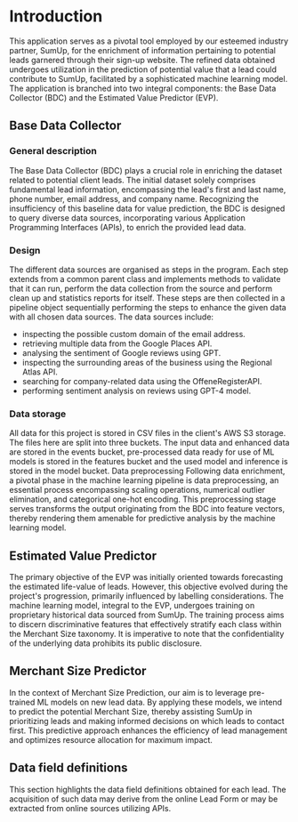 <!--
SPDX-License-Identifier: MIT
SPDX-FileCopyrightText: 2023 Felix Zailskas <felixzailskas@gmail.com>
SPDX-FileCopyrightText: 2024 Ahmed Sheta <felixzailskas@gmail.com>
-->

# Introduction

This application serves as a pivotal tool employed by our esteemed industry
partner, SumUp, for the enrichment of information pertaining to potential leads
garnered through their sign-up website. The refined data obtained undergoes
utilization in the prediction of potential value that a lead could contribute to
SumUp, facilitated by a sophisticated machine learning model. The application is
branched into two integral components: the Base Data Collector (BDC) and the
Estimated Value Predictor (EVP).

## Base Data Collector

### General description

The Base Data Collector (BDC) plays a crucial role in enriching the dataset
related to potential client leads. The initial dataset solely comprises
fundamental lead information, encompassing the lead's first and last name, phone
number, email address, and company name. Recognizing the insufficiency of this
baseline data for value prediction, the BDC is designed to query diverse data
sources, incorporating various Application Programming Interfaces (APIs), to
enrich the provided lead data.

### Design

The different data sources are organised as steps in the program. Each step
extends from a common parent class and implements methods to validate that it
can run, perform the data collection from the source and perform clean up and
statistics reports for itself. These steps are then collected in a pipeline
object sequentially performing the steps to enhance the given data with all
chosen data sources. The data sources include:

- inspecting the possible custom domain of the email address.
- retrieving multiple data from the Google Places API.
- analysing the sentiment of Google reviews using GPT.
- inspecting the surrounding areas of the business using the Regional Atlas API.
- searching for company-related data using the OffeneRegisterAPI.
- performing sentiment analysis on reviews using GPT-4 model.

### Data storage

All data for this project is stored in CSV files in the client's AWS S3 storage.
The files here are split into three buckets. The input data and enhanced data
are stored in the events bucket, pre-processed data ready for use of ML models
is stored in the features bucket and the used model and inference is stored in
the model bucket. Data preprocessing Following data enrichment, a pivotal phase
in the machine learning pipeline is data preprocessing, an essential process
encompassing scaling operations, numerical outlier elimination, and categorical
one-hot encoding. This preprocessing stage serves transforms the output
originating from the BDC into feature vectors, thereby rendering them amenable
for predictive analysis by the machine learning model.

## Estimated Value Predictor

The primary objective of the EVP was initially oriented towards forecasting the
estimated life-value of leads. However, this objective evolved during the
project's progression, primarily influenced by labelling considerations. The
machine learning model, integral to the EVP, undergoes training on proprietary
historical data sourced from SumUp. The training process aims to discern
discriminative features that effectively stratify each class within the Merchant
Size taxonomy. It is imperative to note that the confidentiality of the
underlying data prohibits its public disclosure.

## Merchant Size Predictor

In the context of Merchant Size Prediction, our aim is to leverage pre-trained
ML models on new lead data. By applying these models, we intend to predict the
potential Merchant Size, thereby assisting SumUp in prioritizing leads and
making informed decisions on which leads to contact first. This predictive
approach enhances the efficiency of lead management and optimizes resource
allocation for maximum impact.

## Data field definitions

This section highlights the data field definitions obtained for each lead. The
acquisition of such data may derive from the online Lead Form or may be
extracted from online sources utilizing APIs.
